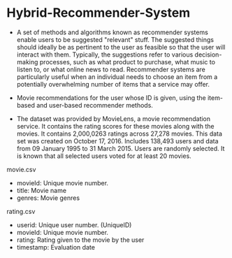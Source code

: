 # Hybrid-Recommender-System

* A set of methods and algorithms known as recommender systems enable users to be suggested "relevant" stuff. The suggested things should ideally be as pertinent to the user as feasible so that the user will interact with them. Typically, the suggestions refer to various decision-making processes, such as what product to purchase, what music to listen to, or what online news to read. Recommender systems are particularly useful when an individual needs to choose an item from a potentially overwhelming number of items that a service may offer.

* Movie recommendations for the user whose ID is given, using the item-based and user-based recommender methods.

* The dataset was provided by MovieLens, a movie recommendation service. It contains the rating scores for these movies along with the movies. It contains 2,000,0263 ratings across 27,278 movies. This data set was created on October 17, 2016. Includes 138,493 users and data from 09 January 1995 to 31 March 2015. Users are randomly selected. It is known that all selected users voted for at least 20 movies.

movie.csv
* movieId: Unique movie number.
* title: Movie name
* genres: Movie genres

rating.csv
* userid: Unique user number. (UniqueID)
* movieId: Unique movie number.
* rating: Rating given to the movie by the user
* timestamp: Evaluation date
